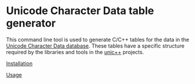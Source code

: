 # Unicode Character Data table generator

This command line tool is used to generate C/C++ tables for the data in the
[Unicode Character Data database](https://www.unicode.org/Public/). These tables
have a specific structure required by the libraries and tools in the
[unic++](https://github.com/unicpp) projects.

[Installation](installation)

[Usage](usage)
